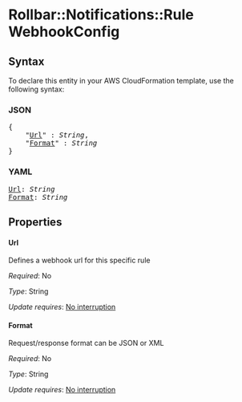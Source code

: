 # Rollbar::Notifications::Rule WebhookConfig

## Syntax

To declare this entity in your AWS CloudFormation template, use the following syntax:

### JSON

<pre>
{
    "<a href="#url" title="Url">Url</a>" : <i>String</i>,
    "<a href="#format" title="Format">Format</a>" : <i>String</i>
}
</pre>

### YAML

<pre>
<a href="#url" title="Url">Url</a>: <i>String</i>
<a href="#format" title="Format">Format</a>: <i>String</i>
</pre>

## Properties

#### Url

Defines a webhook url for this specific rule

_Required_: No

_Type_: String

_Update requires_: [No interruption](https://docs.aws.amazon.com/AWSCloudFormation/latest/UserGuide/using-cfn-updating-stacks-update-behaviors.html#update-no-interrupt)

#### Format

Request/response format can be JSON or XML

_Required_: No

_Type_: String

_Update requires_: [No interruption](https://docs.aws.amazon.com/AWSCloudFormation/latest/UserGuide/using-cfn-updating-stacks-update-behaviors.html#update-no-interrupt)


